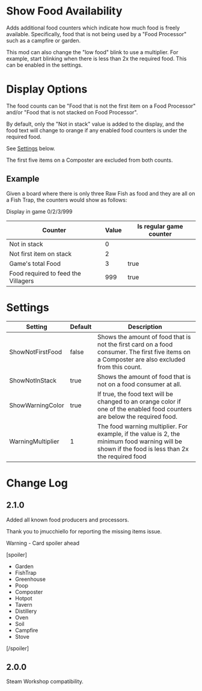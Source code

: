 # Show Food Availability

Adds additional food counters which indicate how much food is freely available.  Specifically, food that is not being used by a "Food Processor" such as a campfire or garden.

This mod can also change the "low food" blink to use a multiplier.  For example, start blinking when there is less than 2x the required food.  This can be enabled in the settings.

# Display Options
The food counts can be "Food that is not the first item on a Food Processor" and/or "Food that is not stacked on Food Processor".

By default, only the "Not in stack" value is added to the display, and the food text will change to orange if any enabled food counters is under the required food.

See [Settings](#settings) below.

The first five items on a Composter are excluded from both counts.

## Example

Given a board where there is only three Raw Fish as food and they are all on a Fish Trap, the counters would show as follows:

Display in game
0/2/3/999

|Counter|Value|Is regular game counter|
|--|--|--|
|Not in stack|0||
|Not first item on stack|2||
|Game's total Food|3|true|
|Food required to feed the Villagers|999|true|

# Settings

|Setting|Default|Description|
|--|--|--|
|ShowNotFirstFood|false|Shows the amount of food that is not the first card on a food consumer.  The first five items on a Composter are also excluded from this count.|
|ShowNotInStack|true|Shows the amount of food that is not on a food consumer at all.|
|ShowWarningColor|true|If true, the food text will be changed to an orange color if one of the enabled food counters are below the required food.|
|WarningMultiplier|1|The food warning multiplier.  For example, if the value is 2, the minimum food warning will be shown if the food is less than 2x the required food |

# Change Log

## 2.1.0
Added all known food producers and processors.

Thank you to jmucchiello for reporting the missing items issue.

Warning - Card spoiler ahead

[spoiler]
 
 * Garden
 * FishTrap 
 * Greenhouse 
 * Poop
 * Composter
 * Hotpot
 * Tavern
 * Distillery 
 * Oven
 * Soil
 * Campfire
 * Stove

 [/spoiler]



## 2.0.0
Steam Workshop compatibility.
